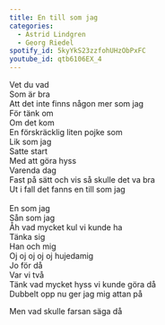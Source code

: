 ```yaml
---
title: En till som jag
categories:
  - Astrid Lindgren
  - Georg Riedel
spotify_id: 5kyYkS23zzfohUHzObPxFC
youtube_id: qtb6106EX_4
---
```

Vet du vad\
Som är bra\
Att det inte finns någon mer som jag\
För tänk om\
Om det kom\
En förskräcklig liten pojke som\
Lik som jag\
Satte start\
Med att göra hyss\
Varenda dag\
Fast på sätt och vis så skulle det va bra\
Ut i fall det fanns en till som jag\
\
En som jag\
Sån som jag\
Åh vad mycket kul vi kunde ha\
Tänka sig\
Han och mig\
Oj oj oj oj oj hujedamig\
Jo för då\
Var vi två\
Tänk vad mycket hyss vi kunde göra då\
Dubbelt opp nu ger jag mig attan på

Men vad skulle farsan säga då
